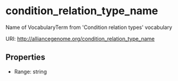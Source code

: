 # condition_relation_type_name

Name of VocabularyTerm from 'Condition relation types' vocabulary

URI: http://alliancegenome.org/condition_relation_type_name



<!-- no inheritance hierarchy -->


## Properties

 * Range: string


